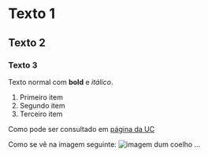 # Texto 1
## Texto 2
### Texto 3

Texto normal com **bold** e *itálico*.

1. Primeiro item
2. Segundo item
3. Terceiro item

Como pode ser consultado em [página da UC](http://www.uc.pt)

Como se vê na imagem seguinte: ![imagem dum coelho](http://www.coellho.com) ...

